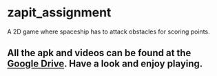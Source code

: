 # zapit_assignment

A 2D game where spaceship has to attack obstacles for scoring points.

## All the apk and videos can be found at the <a href="https://drive.google.com/drive/folders/1YNP96U8G2PnuQM8aXLBFdrLwqL9SKSgg?usp=sharing">Google Drive</a>. Have a look and enjoy playing.
